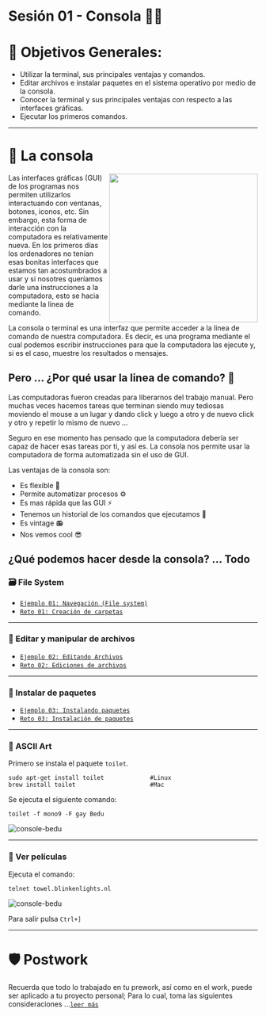 # Sesión 01 - Consola 🧑‍💻

# 🎯 Objetivos Generales:

- Utilizar la terminal, sus principales ventajas y comandos.
- Editar archivos e instalar paquetes en el sistema operativo por medio de la consola.
- Conocer la terminal y sus principales ventajas con respecto a las interfaces gráficas.
- Ejecutar los primeros comandos.

--- 

# 🤖 La consola 

<img src="https://lh3.googleusercontent.com/proxy/BBqdjaR4Oxt7W07A_WNES8TfejCDcWK620L1frIedBSCwvbSXG6Cwliu0gRer96tUsnrS_PVPZZsVD7enrA" align="right" width="300">

Las interfaces gráficas (GUI) de los programas nos permiten utilizarlos interactuando con ventanas, botones, iconos, etc. Sin embargo, esta forma de interacción con la computadora es relativamente nueva. En los primeros días los ordenadores no tenían esas bonitas interfaces que estamos tan acostumbrados a usar y si nosotres queríamos darle una instrucciones a la computadora, esto se hacia mediante la linea de comando. 

La consola o terminal es una interfaz que permite acceder a la linea de comando de nuestra computadora. Es decir, es una programa mediante el cual podemos escribir instrucciones para que la computadora las ejecute y, si es el caso, muestre los resultados o mensajes.

## Pero ... ¿Por qué usar la linea de comando? 🤨

Las computadoras fueron creadas para liberarnos del trabajo manual. Pero muchas veces hacemos tareas que terminan siendo muy tediosas moviendo el mouse a un lugar y dando click y luego a otro y de nuevo click y otro y repetir lo mismo de nuevo ... 

Seguro en ese momento has pensado que la computadora debería ser capaz de hacer esas tareas por ti, y así es. La consola nos permite usar la computadora de forma automatizada sin el uso de GUI. 

Las ventajas de la consola son: 

- Es flexible 🧩
- Permite automatizar procesos ⚙️
- Es mas rápida que las GUI ⚡️
- Tenemos un historial de los comandos que ejecutamos 💾
- Es vintage 📻
- Nos vemos cool 😎

## ¿Qué podemos hacer desde la consola? ... Todo 

### 🗃 File System

- [`Ejemplo 01: Navegación (File system)`](Ejemplo-01/#navegación-file-system)
- [`Reto 01: Creación de carpetas`](Reto-01/#reto-1)

---

### 📝 Editar y manipular de archivos

- [`Ejemplo 02: Editando Archivos`](Ejemplo-02/#editando-archivos)
- [`Reto 02: Ediciones de archivos`](Reto-02/#reto-2)

---

### 📀 Instalar de paquetes

- [`Ejemplo 03: Instalando paquetes`](Ejemplo-03/#instalando-paquetes)
- [`Reto 03: Instalación de paquetes`](Reto-02/#reto-3)

---

### 🎨 ASCII Art

Primero se instala el paquete `toilet`.

``` 
sudo apt-get install toilet 			#Linux
brew install toilet 					#Mac
```

Se ejecuta el siguiente comando:

``` 
toilet -f mono9 -F gay Bedu
```

![console-bedu](img/toilet-bedu)



---

### 📼 Ver películas 

Ejecuta el comando:

```
telnet towel.blinkenlights.nl
```

![console-bedu](img/toilet-bedu)

Para salir pulsa `Ctrl+]` 

---


<!-- # 🕵 Ejemplos:

- [`Ejemplo 01: Navegación (File system)`](Ejemplo-01/#navegación-file-system)

- [`Ejemplo 02: Editando Archivos`](Ejemplo-02/#editando-archivos)

- [`Ejemplo 03: Instalando paquetes`](Ejemplo-03/#instalando-paquetes)

# 💻 Retos:

- [`Reto 01: Creación de carpetas`](Reto-01/#reto-1)

- [`Reto 02: Ediciones de archivos`](Reto-02/#reto-2)

- [`Reto 03: Instalación de paquetes`](Reto-02/#reto-3) -->

# 🛡 Postwork

Recuerda que todo lo trabajado en tu prework, así como en el work, puede ser aplicado a tu proyecto personal; Para lo cual, toma las siguientes consideraciones ...[`leer más`](Postwork/#postwork)

